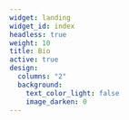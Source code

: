 ```yaml
---
widget: landing
widget_id: index
headless: true
weight: 10
title: Bio
active: true
design:
  columns: "2"
  background:
    text_color_light: false
    image_darken: 0
---
```

